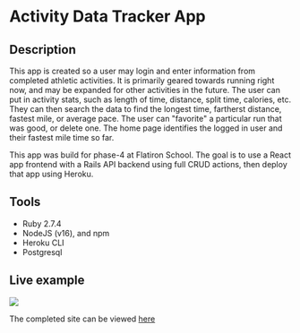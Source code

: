 # Activity Data Tracker App

## Description

This app is created so a user may login and enter information from completed athletic activities. It is primarily geared towards running right now, and may be expanded for other activities in the future. The user can put in activity stats, such as length of time, distance, split time, calories, etc. They can then search the data to find the longest time, fartherst distance, fastest mile, or average pace. The user can "favorite" a particular run that was good, or delete one. The home page identifies the logged in user and their fastest mile time so far.

This app was build for phase-4 at Flatiron School. The goal is to use a React app frontend with a Rails API backend using full CRUD actions, then deploy that app using Heroku.

## Tools

- Ruby 2.7.4
- NodeJS (v16), and npm
- Heroku CLI
- Postgresql

## Live example

![](https://media.giphy.com/media/NdUDbVbCyTxlqvS7su/giphy.gif)

The completed site can be viewed [here](https://gentle-beach-60454.herokuapp.com/)

